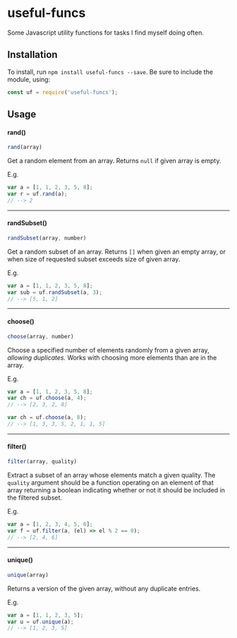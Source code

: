# useful-funcs
Some Javascript utility functions for tasks I find myself doing often.

## Installation

To install, run `npm install useful-funcs --save`. Be sure to include the module, using:
```javascript
const uf = require('useful-funcs');
```

## Usage

#### rand()
```javascript
rand(array)
```

Get a random element from an array. Returns `null` if given array is empty.

E.g.
```javascript
var a = [1, 1, 2, 3, 5, 8];
var r = uf.rand(a);
// --> 2
```

----

#### randSubset()
```javascript
randSubset(array, number)
```

Get a random subset of an array. Returns `[]` when given an empty array, or when size of requested subset exceeds size of given array.

E.g.
```javascript
var a = [1, 1, 2, 3, 5, 8];
var sub = uf.randSubset(a, 3);
// --> [5, 1, 2]
```

----

#### choose()
```javascript
choose(array, number)
```

Choose a specified number of elements randomly from a given array, *allowing duplicates.* Works with choosing more elements than are in the array.

E.g.
```javascript
var a = [1, 1, 2, 3, 5, 8];
var ch = uf.choose(a, 4);
// --> [2, 3, 2, 8]

var ch = uf.choose(a, 8);
// --> [1, 3, 3, 5, 2, 1, 1, 5]
```

----

#### filter()
```javascript
filter(array, quality)
```

Extract a subset of an array whose elements match a given quality. The `quality` argument should be a function operating on an element of that array returning a boolean indicating whether or not it should be included in the filtered subset.

E.g.
```javascript
var a = [1, 2, 3, 4, 5, 6];
var f = uf.filter(a, (el) => el % 2 == 0);
// --> [2, 4, 6]
```

----

#### unique()
```javascript
unique(array)
```

Returns a version of the given array, without any duplicate entries.

E.g.
```javascript
var a = [1, 1, 2, 3, 5];
var u = uf.unique(a);
// --> [1, 2, 3, 5]
```
